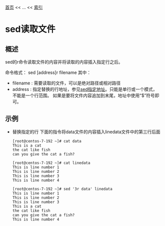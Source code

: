 [首页](/index.md) << ... << [索引](index.md)

# sed读取文件

## 概述
sed的r命令读取文件的内容并将读取的内容插入指定行之后。

命令格式：
    sed [address]r filename
其中：
+ filename : 需要读取的文件，可以是绝对路径或相对路径
+ address : 指定替换的行地址，参见[sed指定地址](./sed指定地址.md)。只能是单行或一个模式，不能是一个行范围。
    如果是要将文件内容追加到末尾，地址中使用“$”符号即可。

## 示例
+ 替换指定的行
    下面的指令将data文件的内容插入linedata文件中的第三行后面
    ```
    [root@centos-7-192 ~]# cat data
    This is a cat
    the cat like fish
    can you give the cat a fish?

    [root@centos-7-192 ~]# cat linedata
    This is line number 1
    This is line number 2
    This is line number 3
    This is line number 4

    [root@centos-7-192 ~]# sed '3r data' linedata
    This is line number 1
    This is line number 2
    This is line number 3
    This is a cat
    the cat like fish
    can you give the cat a fish?
    This is line number 4
    ```
